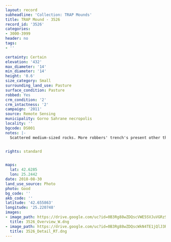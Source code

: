 ```yaml
---
layout: record
subheadline: 'Collection: TRAP Mounds'
title: TRAP Mound - 3526
record_id: '3526'
categories:
- 3000-3999
header: no
tags:
- ''

certainty: Certain
elevation: '432'
max_diameter: '14'
min_diameter: '14'
height: '0.6'
size_category: Small
surrounding_land_use: Pasture
surface_condition: Pasture
robbed: Yes
crm_condition: '2'
crm_intactness: '2'
campaign: '2011'
source: Remote Sensing
municipality: Gorno Sahrane necropolis
locality: ''
bgcode: DS001
notes: |-
  Scattered medium-sized rocks. More robbers' trench's present other than robbers' trench1, but impossible to determine borders of said robbers' trench's.


rights: standard


maps:
  lat: 42.6285
  lon: 25.2442
date: 2018-08-30
land_use_source: Photo
photo: Good
bg_code: ''
akb_code: ''
latitude: '42.655863'
longitude: '25.220748'
images:
- image_path: https://drive.google.com/uc?id=0B3Rg88wZDQscVWE5SVJuVGRzSjg
  title: 3526_Overview_W.dng
- image_path: https://drive.google.com/uc?id=0B3Rg88wZDQscWkN4TE1jQlJ3RG8
  title: 3526_Detail_RT.dng
---
```

